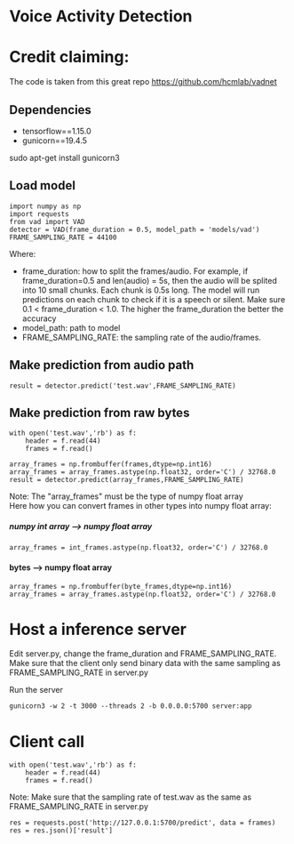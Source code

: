 # Voice Activity Detection

# Credit claiming:
The code is taken from this great repo https://github.com/hcmlab/vadnet

## Dependencies
- tensorflow==1.15.0
- gunicorn==19.4.5

sudo apt-get install gunicorn3

## Load model
```
import numpy as np
import requests
from vad import VAD
detector = VAD(frame_duration = 0.5, model_path = 'models/vad')
FRAME_SAMPLING_RATE = 44100
```
Where:
- frame_duration: how to split the frames/audio. For example, if frame_duration=0.5 and len(audio) = 5s, then the audio will be splited into 10 small chunks. Each chunk is 0.5s long. The model will run predictions on each chunk to check if it is a speech or silent. Make sure 0.1 < frame_duration < 1.0. The higher the frame_duration the better the accuracy
- model_path: path to model
- FRAME_SAMPLING_RATE: the sampling rate of the audio/frames.

## Make prediction from audio path
```
result = detector.predict('test.wav',FRAME_SAMPLING_RATE)
```

## Make prediction from raw bytes
```
with open('test.wav','rb') as f:
    header = f.read(44)
    frames = f.read()

array_frames = np.frombuffer(frames,dtype=np.int16)
array_frames = array_frames.astype(np.float32, order='C') / 32768.0
result = detector.predict(array_frames,FRAME_SAMPLING_RATE)
```
Note: The "array_frames" must be the type of numpy float array\
Here how you can convert frames in other types into numpy float array:

##### numpy int array -->  numpy float array
```
array_frames = int_frames.astype(np.float32, order='C') / 32768.0
```
#### bytes -->  numpy float array
```
array_frames = np.frombuffer(byte_frames,dtype=np.int16)
array_frames = array_frames.astype(np.float32, order='C') / 32768.0
```

# Host a inference server

Edit server.py, change the frame_duration and FRAME_SAMPLING_RATE.\
Make sure that the client only send binary data with the same sampling as FRAME_SAMPLING_RATE in server.py

Run the server
```
gunicorn3 -w 2 -t 3000 --threads 2 -b 0.0.0.0:5700 server:app
```

# Client call
```
with open('test.wav','rb') as f:
    header = f.read(44)
    frames = f.read()
```
Note: Make sure that the sampling rate of test.wav as the same as FRAME_SAMPLING_RATE in server.py

```
res = requests.post('http://127.0.0.1:5700/predict', data = frames)
res = res.json()['result']
```
